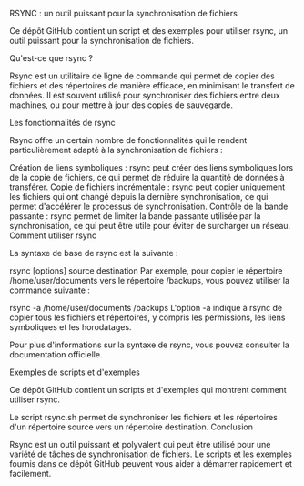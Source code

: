 
RSYNC : un outil puissant pour la synchronisation de fichiers

Ce dépôt GitHub contient un script et des exemples pour utiliser rsync, un outil puissant pour la synchronisation de fichiers.

Qu'est-ce que rsync ?

Rsync est un utilitaire de ligne de commande qui permet de copier des fichiers et des répertoires de manière efficace, en minimisant le transfert de données. Il est souvent utilisé pour synchroniser des fichiers entre deux machines, ou pour mettre à jour des copies de sauvegarde.

Les fonctionnalités de rsync

Rsync offre un certain nombre de fonctionnalités qui le rendent particulièrement adapté à la synchronisation de fichiers :

Création de liens symboliques : rsync peut créer des liens symboliques lors de la copie de fichiers, ce qui permet de réduire la quantité de données à transférer.
Copie de fichiers incrémentale : rsync peut copier uniquement les fichiers qui ont changé depuis la dernière synchronisation, ce qui permet d'accélérer le processus de synchronisation.
Contrôle de la bande passante : rsync permet de limiter la bande passante utilisée par la synchronisation, ce qui peut être utile pour éviter de surcharger un réseau.
Comment utiliser rsync

La syntaxe de base de rsync est la suivante :

rsync [options] source destination
Par exemple, pour copier le répertoire /home/user/documents vers le répertoire /backups, vous pouvez utiliser la commande suivante :

rsync -a /home/user/documents /backups
L'option -a indique à rsync de copier tous les fichiers et répertoires, y compris les permissions, les liens symboliques et les horodatages.

Pour plus d'informations sur la syntaxe de rsync, vous pouvez consulter la documentation officielle.

Exemples de scripts et d'exemples

Ce dépôt GitHub contient un scripts et d'exemples qui montrent comment utiliser rsync.

Le script rsync.sh permet de synchroniser les fichiers et les répertoires d'un répertoire source vers un répertoire destination.
Conclusion

Rsync est un outil puissant et polyvalent qui peut être utilisé pour une variété de tâches de synchronisation de fichiers. 
Le scripts et les exemples fournis dans ce dépôt GitHub peuvent vous aider à démarrer rapidement et facilement.
